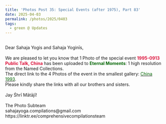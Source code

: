 ```yaml
---
title: 'Photos Post 35: Special Events (after 1975), Part 83'
date: 2025-04-03
permalink: /photos/2025/0403
tags:
  - green @ Updates
---
```


<p>
<br>
Dear Sahaja Yogis and Sahaja Yoginīs,<br>
<br>
We are pleased to let you know that 1 Photo of the special event <font color="Crimson"><b>1995-0913 Public Talk, China</b></font> has been uploaded to <font color="DarkGreen"><b>Eternal Moments</b></font>: 1 high resolution from the Named Collections.<br>
The direct link to the 4 Photos of the event in the smallest gallery: <a href="https://eternalmoments.smugmug.com/Countries/China/1995"><font color="DarkGreen">China 1993</font></a>.<br>
Please kindly share the links with all our brothers and sisters.<br>
<br>
Jay Śhrī Mātājī!<br>
<br>
The Photo Subteam<br>
sahajayoga.compilations@gmail.com<br>
https://linktr.ee/comprehensivecompilationsteam
</p>